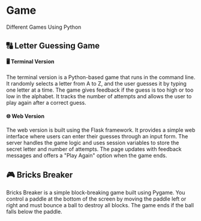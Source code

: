 # Game
Different Games Using Python
## 🔠 Letter Guessing Game
#### 🖥️ Terminal Version
The terminal version is a Python-based game that runs in the command line. It randomly selects a letter from A to Z, and the user guesses it by typing one letter at a time. The game gives feedback if the guess is too high or too low in the alphabet. It tracks the number of attempts and allows the user to play again after a correct guess.

#### 🌐 Web Version
The web version is built using the Flask framework. It provides a simple web interface where users can enter their guesses through an input form. The server handles the game logic and uses session variables to store the secret letter and number of attempts. The page updates with feedback messages and offers a "Play Again" option when the game ends.
## 
## 🎮 Bricks Breaker
Bricks Breaker is a simple block-breaking game built using Pygame. You control a paddle at the bottom of the screen by moving the paddle left or right and must bounce a ball to destroy all blocks. The game ends if the ball falls below the paddle.
